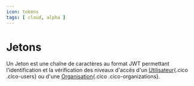 ```yaml
---
icon: tokens
tags: [ cloud, alpha ]
---
```

# Jetons

Un Jeton est une chaîne de caractères au format JWT permettant l'identification et la vérification des niveaux d'accès d'un [Utilisateur](/fr/concepts/owners/users){.cico .cico-users} ou d'une [Organisation](/fr/concepts/owners/organizations){.cico .cico-organizations}.
